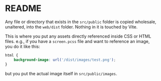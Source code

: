 # README

Any file or directory that exists in the `src/public` folder is copied wholesale, unaltered, into the `web/dist` folder. Nothing in it is touched by Vite.

This is where you put any assets directly referenced inside CSS or HTML files. e.g., if you have a `screen.pcss` file and want to reference an image, you do it like this:

```css
html {
	background-image: url('/dist/images/test.png');
}
```
but you put the actual image itself in `src/public/images`.
